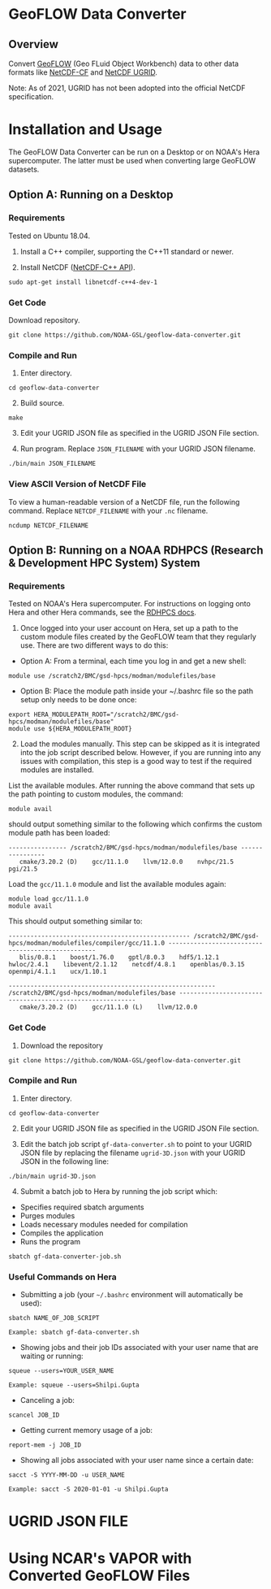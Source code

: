 # GeoFLOW Data Converter

## Overview

Convert [GeoFLOW](https://github.com/NOAA-GSL/GeoFLOW) (Geo FLuid Object Workbench) data to other data formats like [NetCDF-CF](http://cfconventions.org/) and [NetCDF UGRID](https://github.com/ugrid-conventions/ugrid-conventions).

Note: As of 2021, UGRID has not been adopted into the official NetCDF specification.

# Installation and Usage

The GeoFLOW Data Converter can be run on a Desktop or on NOAA's Hera supercomputer. The latter must be used when converting large GeoFLOW datasets.

## Option A: Running on a Desktop

### Requirements

Tested on Ubuntu 18.04.

1. Install a C++ compiler, supporting the C++11 standard or newer.

2. Install NetCDF ([NetCDF-C++ API](http://unidata.github.io/netcdf-cxx4/index.html)).
```
sudo apt-get install libnetcdf-c++4-dev-1
```

### Get Code

Download repository.
```
git clone https://github.com/NOAA-GSL/geoflow-data-converter.git
```

### Compile and Run

1. Enter directory.
```
cd geoflow-data-converter
```

2. Build source.
```
make
```

3. Edit your UGRID JSON file as specified in the UGRID JSON File section.

4. Run program. Replace `JSON_FILENAME` with your UGRID JSON filename.
```
./bin/main JSON_FILENAME
```

### View ASCII Version of NetCDF File
To view a human-readable version of a NetCDF file, run the following command. Replace `NETCDF_FILENAME` with your `.nc` filename.
```
ncdump NETCDF_FILENAME
```

## Option B: Running on a NOAA RDHPCS (Research & Development HPC System) System

### Requirements

Tested on NOAA's Hera supercomputer. For instructions on logging onto Hera and other Hera commands, see the [RDHPCS docs](https://rdhpcs-common-docs.rdhpcs.noaa.gov/wiki/index.php/Start).

1. Once logged into your user account on Hera, set up a path to the custom module files created by the GeoFLOW team that they regularly use. There are two different ways to do this:
- Option A: From a terminal, each time you log in and get a new shell:
```
module use /scratch2/BMC/gsd-hpcs/modman/modulefiles/base
```
- Option B: Place the module path inside your ~/.bashrc file so the path setup only needs to be done once:
```
export HERA_MODULEPATH_ROOT="/scratch2/BMC/gsd-hpcs/modman/modulefiles/base"
module use ${HERA_MODULEPATH_ROOT}
```

2. Load the modules manually. This step can be skipped as it is integrated into the job script described below. However, if you are running into any issues with compilation, this step is a good way to test if the required modules are installed.

List the available modules. After running the above command that sets up the path pointing to custom modules, the command:
```
module avail
```
should output something similar to the following which confirms the custom module path has been loaded:
```
---------------- /scratch2/BMC/gsd-hpcs/modman/modulefiles/base ----------------
   cmake/3.20.2 (D)    gcc/11.1.0    llvm/12.0.0    nvhpc/21.5    pgi/21.5
```

Load the `gcc/11.1.0` module and list the available modules again:
```
module load gcc/11.1.0
module avail
```

This should output something similar to:
```
-------------------------------------------------- /scratch2/BMC/gsd-hpcs/modman/modulefiles/compiler/gcc/11.1.0 --------------------------------------------------
   blis/0.8.1    boost/1.76.0    gptl/8.0.3    hdf5/1.12.1    hwloc/2.4.1    libevent/2.1.12    netcdf/4.8.1    openblas/0.3.15    openmpi/4.1.1    ucx/1.10.1

--------------------------------------------------------- /scratch2/BMC/gsd-hpcs/modman/modulefiles/base ----------------------------------------------------------
   cmake/3.20.2 (D)    gcc/11.1.0 (L)    llvm/12.0.0
```

### Get Code

1. Download the repository
```
git clone https://github.com/NOAA-GSL/geoflow-data-converter.git
```

### Compile and Run

1. Enter directory.
```
cd geoflow-data-converter
```

2. Edit your UGRID JSON file as specified in the UGRID JSON File section.

3. Edit the batch job script `gf-data-converter.sh` to point to your UGRID JSON file by replacing the filename `ugrid-3D.json` with your UGRID JSON in the following line:
```
./bin/main ugrid-3D.json
```

4. Submit a batch job to Hera by running the job script which:
- Specifies required sbatch arguments
- Purges modules
- Loads necessary modules needed for compilation
- Compiles the application
- Runs the program
```
sbatch gf-data-converter-job.sh
```

### Useful Commands on Hera

- Submitting a job (your `~/.bashrc` environment will automatically be used):
```
sbatch NAME_OF_JOB_SCRIPT

Example: sbatch gf-data-converter.sh
```

- Showing jobs and their job IDs associated with your user name that are waiting or running:
```
squeue --users=YOUR_USER_NAME

Example: squeue --users=Shilpi.Gupta
```

- Canceling a job:
```
scancel JOB_ID
```

- Getting current memory usage of a job:
```
report-mem -j JOB_ID
```

- Showing all jobs associated with your user name since a certain date:
```
sacct -S YYYY-MM-DD -u USER_NAME

Example: sacct -S 2020-01-01 -u Shilpi.Gupta
```

# UGRID JSON FILE

# Using NCAR's VAPOR with Converted GeoFLOW Files